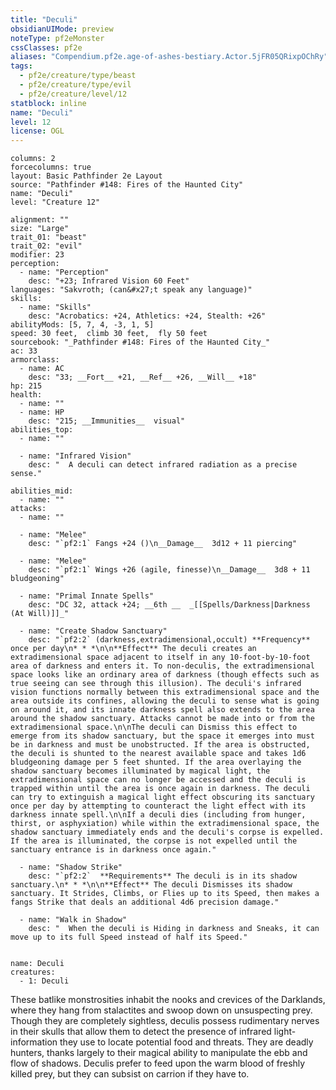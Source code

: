 ```yaml
---
title: "Deculi"
obsidianUIMode: preview
noteType: pf2eMonster
cssClasses: pf2e
aliases: "Compendium.pf2e.age-of-ashes-bestiary.Actor.5jFR05QRixpOChRy" 
tags:
  - pf2e/creature/type/beast
  - pf2e/creature/type/evil
  - pf2e/creature/level/12
statblock: inline
name: "Deculi"
level: 12
license: OGL
---
```


```statblock
columns: 2
forcecolumns: true
layout: Basic Pathfinder 2e Layout
source: "Pathfinder #148: Fires of the Haunted City"
name: "Deculi"
level: "Creature 12"

alignment: ""
size: "Large"
trait_01: "beast"
trait_02: "evil"
modifier: 23
perception:
  - name: "Perception"
    desc: "+23; Infrared Vision 60 Feet"
languages: "Sakvroth; (can&#x27;t speak any language)"
skills:
  - name: "Skills"
    desc: "Acrobatics: +24, Athletics: +24, Stealth: +26"
abilityMods: [5, 7, 4, -3, 1, 5]
speed: 30 feet,  climb 30 feet,  fly 50 feet
sourcebook: "_Pathfinder #148: Fires of the Haunted City_"
ac: 33
armorclass:
  - name: AC
    desc: "33; __Fort__ +21, __Ref__ +26, __Will__ +18"
hp: 215
health:
  - name: ""
  - name: HP
    desc: "215; __Immunities__  visual"
abilities_top:
  - name: ""

  - name: "Infrared Vision"
    desc: "  A deculi can detect infrared radiation as a precise sense."

abilities_mid:
  - name: ""
attacks:
  - name: ""

  - name: "Melee"
    desc: "`pf2:1` Fangs +24 ()\n__Damage__  3d12 + 11 piercing"

  - name: "Melee"
    desc: "`pf2:1` Wings +26 (agile, finesse)\n__Damage__  3d8 + 11 bludgeoning"

  - name: "Primal Innate Spells"
    desc: "DC 32, attack +24; __6th __  _[[Spells/Darkness|Darkness (At Will)]]_"

  - name: "Create Shadow Sanctuary"
    desc: "`pf2:2` (darkness,extradimensional,occult) **Frequency** once per day\n* * *\n\n**Effect** The deculi creates an extradimensional space adjacent to itself in any 10-foot-by-10-foot area of darkness and enters it. To non-deculis, the extradimensional space looks like an ordinary area of darkness (though effects such as true seeing can see through this illusion). The deculi's infrared vision functions normally between this extradimensional space and the area outside its confines, allowing the deculi to sense what is going on around it, and its innate darkness spell also extends to the area around the shadow sanctuary. Attacks cannot be made into or from the extradimensional space.\n\nThe deculi can Dismiss this effect to emerge from its shadow sanctuary, but the space it emerges into must be in darkness and must be unobstructed. If the area is obstructed, the deculi is shunted to the nearest available space and takes 1d6 bludgeoning damage per 5 feet shunted. If the area overlaying the shadow sanctuary becomes illuminated by magical light, the extradimensional space can no longer be accessed and the deculi is trapped within until the area is once again in darkness. The deculi can try to extinguish a magical light effect obscuring its sanctuary once per day by attempting to counteract the light effect with its darkness innate spell.\n\nIf a deculi dies (including from hunger, thirst, or asphyxiation) while within the extradimensional space, the shadow sanctuary immediately ends and the deculi's corpse is expelled. If the area is illuminated, the corpse is not expelled until the sanctuary entrance is in darkness once again."

  - name: "Shadow Strike"
    desc: "`pf2:2`  **Requirements** The deculi is in its shadow sanctuary.\n* * *\n\n**Effect** The deculi Dismisses its shadow sanctuary. It Strides, Climbs, or Flies up to its Speed, then makes a fangs Strike that deals an additional 4d6 precision damage."

  - name: "Walk in Shadow"
    desc: "  When the deculi is Hiding in darkness and Sneaks, it can move up to its full Speed instead of half its Speed."
 
```

```encounter-table
name: Deculi
creatures:
  - 1: Deculi
```



These batlike monstrosities inhabit the nooks and crevices of the Darklands, where they hang from stalactites and swoop down on unsuspecting prey. Though they are completely sightless, deculis possess rudimentary nerves in their skulls that allow them to detect the presence of infrared light-information they use to locate potential food and threats. They are deadly hunters, thanks largely to their magical ability to manipulate the ebb and flow of shadows. Deculis prefer to feed upon the warm blood of freshly killed prey, but they can subsist on carrion if they have to.
